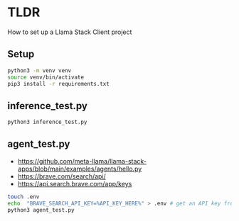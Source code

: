 # TLDR

How to set up a Llama Stack Client project

## Setup

```sh
python3 -m venv venv
source venv/bin/activate
pip3 install -r requirements.txt
```

## inference_test.py

```sh
python3 inference_test.py
```

## agent_test.py

- https://github.com/meta-llama/llama-stack-apps/blob/main/examples/agents/hello.py
- https://brave.com/search/api/
- https://api.search.brave.com/app/keys

```sh
touch .env
echo  "BRAVE_SEARCH_API_KEY=%API_KEY_HERE%" > .env # get an API key from the Brave Search API console
python3 agent_test.py
```